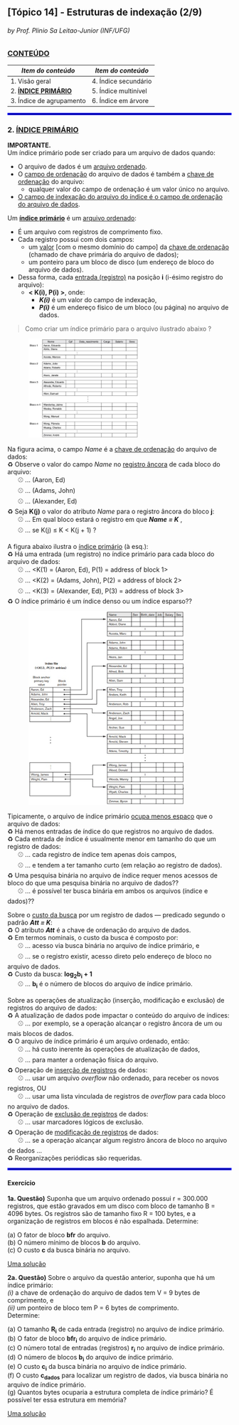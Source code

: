 ## [Tópico 14] - Estruturas de indexação (2/9)
###### *by Prof. Plinio Sa Leitao-Junior (INF/UFG)*

### <ins>CONTEÚDO</ins>

|_Item do conteúdo_|_Item do conteúdo_|
|-|-|
|1. Visão geral|4. Índice secundário|
|2. <ins>**ÍNDICE PRIMÁRIO**</ins>|5. Índice multinível|
|3. Índice de agrupamento|6. Índice em árvore|

<hr style="border:2px solid blue">

### 2. <ins>ÍNDICE PRIMÁRIO</ins>

**IMPORTANTE.**<br>
Um índice primário pode ser criado para um arquivo de dados quando:
- O arquivo de dados é um <ins>arquivo ordenado</ins>.
- O <ins>campo de ordenação</ins> do arquivo de dados é também a <ins>chave de ordenação</ins> do arquivo:
  - qualquer valor do campo de ordenação é um valor único no arquivo.
- <ins>O campo de indexação do arquivo do índice é o campo de ordenação do arquivo de dados</ins>.

Um <ins>**índice primário**</ins> é um <ins>arquivo ordenado</ins>:
- É um arquivo com registros de comprimento fixo.
- Cada registro possui com dois campos:
  - um <ins>valor</ins> [com o mesmo domínio do campo] da <ins>chave de ordenação</ins> (chamado de chave primária do arquivo de dados);
  - um ponteiro para um bloco de disco (um endereço de bloco do arquivo de dados).
- Dessa forma, cada <ins>entrada (registro)</ins> na posição **i** (i-ésimo registro do arquivo):
  - **< K(i), P(i) >**, onde:
    - **_K(i)_** é um valor do campo de indexação,
    - **_P(i)_** é um endereço físico de um bloco (ou página) no arquivo de dados.

> Como criar um índice primário para o arquivo ilustrado abaixo ?

&nbsp;&nbsp;&nbsp;&nbsp;&nbsp;&nbsp;&nbsp;&nbsp;&nbsp;&nbsp;&nbsp;&nbsp;<img src="../media/arquivo-31.jpg" width="250">

Na figura acima, o campo _Name_ é a <ins>chave de ordenação</ins> do arquivo de dados:<br>
&#x267B; Observe o valor do campo _Name_ no <ins>registro âncora</ins> de cada bloco do arquivo:<br>
&nbsp;&nbsp;&nbsp;&nbsp;&nbsp;&nbsp;&#x26BE; ... (Aaron, Ed)<br>
&nbsp;&nbsp;&nbsp;&nbsp;&nbsp;&nbsp;&#x26BE; ... (Adams, John)<br>
&nbsp;&nbsp;&nbsp;&nbsp;&nbsp;&nbsp;&#x26BE; ... (Alexander, Ed)<br>
&#x267B; Seja **K(j)** o valor do atributo _Name_ para o registro âncora do bloco **j**:<br>
&nbsp;&nbsp;&nbsp;&nbsp;&nbsp;&nbsp;&#x26BE; ... Em qual bloco estará o registro em que **_Name = K_** ,<br>
&nbsp;&nbsp;&nbsp;&nbsp;&nbsp;&nbsp;&#x26BE; ... se K(j) ≤ K < K(j + 1) ? 

A figura abaixo ilustra o <ins>índice primário</ins> (à esq.):<br>
&#x267B; Há uma entrada (um registro) no índice primário para cada bloco do arquivo de dados:<br> 
&nbsp;&nbsp;&nbsp;&nbsp;&nbsp;&nbsp;&#x26BE; ... <K(1) = (Aaron, Ed), P(1) = address of block 1><br>
&nbsp;&nbsp;&nbsp;&nbsp;&nbsp;&nbsp;&#x26BE; ... <K(2) = (Adams, John), P(2) = address of block 2><br>
&nbsp;&nbsp;&nbsp;&nbsp;&nbsp;&nbsp;&#x26BE; ... <K(3) = (Alexander, Ed), P(3) = address of block 3><br>
&#x267B; O índice primário é um índice denso ou um índice esparso??

&nbsp;&nbsp;&nbsp;&nbsp;&nbsp;&nbsp;&nbsp;&nbsp;&nbsp;&nbsp;&nbsp;&nbsp;<img src="../media/arquivo-34.jpg" width="350">

Tipicamente, o arquivo de índice primário <ins>ocupa menos espaço</ins> que o arquivo de dados:<br>
&#x267B; Há menos entradas de índice do que registros no arquivo de dados.<br> 
&#x267B; Cada entrada de índice é usualmente menor em tamanho do que um registro de dados:<br>
&nbsp;&nbsp;&nbsp;&nbsp;&nbsp;&nbsp;&#x26BE; ... cada registro de índice tem apenas dois campos,<br>
&nbsp;&nbsp;&nbsp;&nbsp;&nbsp;&nbsp;&#x26BE; ... e tendem a ter tamanho curto (em relação ao registro de dados).<br>
&#x267B; Uma pesquisa binária no arquivo de índice requer menos acessos de bloco do que uma pesquisa binária no arquivo de dados??<br>
&nbsp;&nbsp;&nbsp;&nbsp;&nbsp;&nbsp;&#x26BE; ... é possível ter busca binária em ambos os arquivos (índice e dados)??<br>

Sobre o <ins>custo da busca</ins> por um registro de dados &#8212; predicado segundo o padrão **_Att = K_**:<br>
&#x267B; O atributo **_Att_** é a chave de ordenação do arquivo de dados.<br>
&#x267B; Em termos nominais, o custo da busca é composto por:<br>
&nbsp;&nbsp;&nbsp;&nbsp;&nbsp;&nbsp;&#x26BE; ... acesso via busca binária no arquivo de índice primário, e<br>
&nbsp;&nbsp;&nbsp;&nbsp;&nbsp;&nbsp;&#x26BE; ... se o registro existir, acesso direto pelo endereço de bloco no arquivo de dados.<br>
&#x267B; Custo da busca: **log<sub>2</sub>b<sub>i</sub> + 1**<br>
&nbsp;&nbsp;&nbsp;&nbsp;&nbsp;&nbsp;&#x26BE; ... **b<sub>i</sub>** é o número de blocos do arquivo de índice primário.

Sobre as operações de atualização (inserção, modificação e exclusão) de registros do arquivo de dados:<br>
&#x267B; A atualização de dados pode impactar o conteúdo do arquivo de índices:<br>
&nbsp;&nbsp;&nbsp;&nbsp;&nbsp;&nbsp;&#x26BE; ... por exemplo, se a operação alcançar o registro âncora de um ou mais blocos de dados.<br>
&#x267B; O arquivo de índice primário é um arquivo ordenado, então:<br>
&nbsp;&nbsp;&nbsp;&nbsp;&nbsp;&nbsp;&#x26BE; ... há custo inerente às operações de atualização de dados,<br>
&nbsp;&nbsp;&nbsp;&nbsp;&nbsp;&nbsp;&#x26BE; ... para manter a ordenação física do arquivo.<br>
&#x267B; Operação de <ins>inserção de registros</ins> de dados:<br>
&nbsp;&nbsp;&nbsp;&nbsp;&nbsp;&nbsp;&#x26BE; ... usar um arquivo _overflow_ não ordenado, para receber os novos registros, OU<br>
&nbsp;&nbsp;&nbsp;&nbsp;&nbsp;&nbsp;&#x26BE; ... usar uma lista vinculada de registros de _overflow_ para cada bloco no arquivo de dados.<br>
&#x267B; Operação de <ins>exclusão de registros</ins> de dados:<br>
&nbsp;&nbsp;&nbsp;&nbsp;&nbsp;&nbsp;&#x26BE; ... usar marcadores lógicos de exclusão.<br>
&#x267B; Operação de <ins>modificação de registros</ins> de dados:<br>
&nbsp;&nbsp;&nbsp;&nbsp;&nbsp;&nbsp;&#x26BE; ... se a operação alcançar algum registro âncora de bloco no arquivo de dados ...<br>
&#x267B; Reorganizações periódicas são requeridas.

<hr style="border:2px solid blue">

#### Exercício

**1a. Questão)** Suponha que um arquivo ordenado possui r = 300.000 registros, que estão gravados em um disco com bloco de tamanho B = 4096 bytes. Os registros são de tamanho fixo R = 100 bytes, e a organização de registros em blocos é não espalhada. Determine:

(a) O fator de bloco **bfr** do arquivo.<br>
(b) O número mínimo de blocos **b** do arquivo.<br>
(c) O custo **c** da busca binária no arquivo.

[Uma solução](./topico-14solucao-01.md)

**2a. Questão)** Sobre o arquivo da questão anterior, suponha que há um índice primário:<br>
_(i)_ a chave de ordenação do arquivo de dados tem V = 9 bytes de comprimento, e<br>
_(ii)_ um ponteiro de bloco tem P = 6 bytes de comprimento.<br>
Determine:

(a) O tamanho **R<sub>i</sub>** de cada entrada (registro) no arquivo de índice primário.<br>
(b) O fator de bloco **bfr<sub>i</sub>** do arquivo de índice primário.<br>
(c) O número total de entradas (registros) **r<sub>i</sub>** no arquivo de índice primário.<br>
(d) O número de blocos **b<sub>i</sub>** do arquivo de índice primário.<br>
(e) O custo **c<sub>i</sub>** da busca binária no arquivo de índice primário.<br>
(f) O custo **c<sub>dados</sub>** para localizar um registro de dados, via busca binária no arquivo de índice primário.<br>
(g) Quantos bytes ocuparia a estrutura completa de índice primário? É possível ter essa estrutura em memória? 

[Uma solução](./topico-14solucao-02.md)
